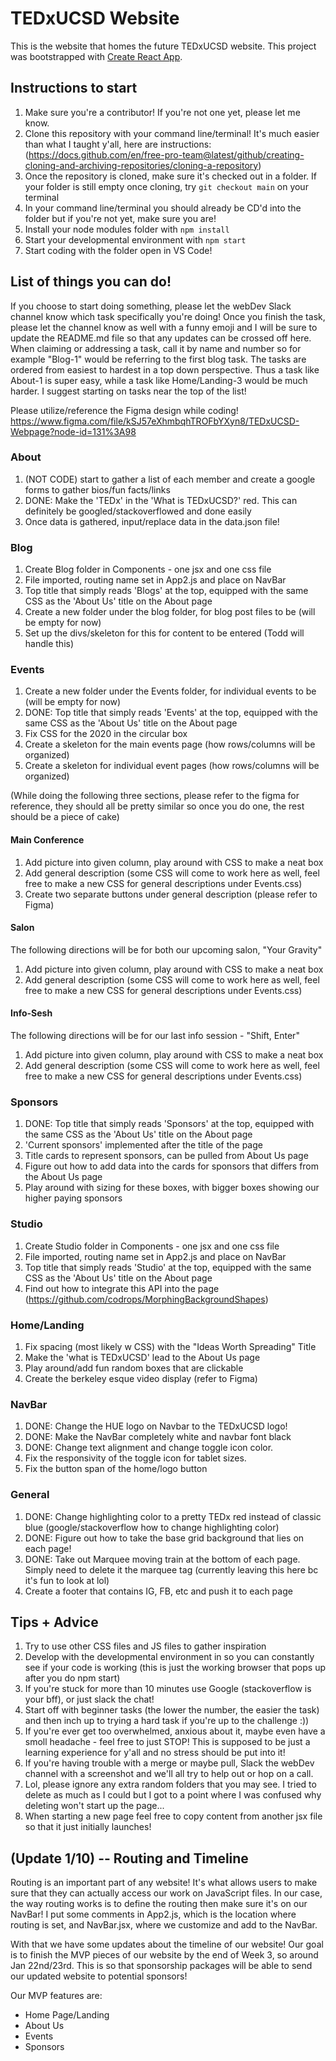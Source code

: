 # TEDxUCSD Website

This is the website that homes the future TEDxUCSD website. This project was bootstrapped with [Create React App](https://github.com/facebook/create-react-app).

## Instructions to start

1. Make sure you're a contributor! If you're not one yet, please let me know.
2. Clone this repository with your command line/terminal! It's much easier than what I taught y'all, here are instructions: (https://docs.github.com/en/free-pro-team@latest/github/creating-cloning-and-archiving-repositories/cloning-a-repository)
3. Once the repository is cloned, make sure it's checked out in a folder. If your folder is still empty once cloning, try `git checkout main` on your terminal
4. In your command line/terminal you should already be CD'd into the folder but if you're not yet, make sure you are!
5. Install your node modules folder with `npm install`
6. Start your developmental environment with `npm start`
7. Start coding with the folder open in VS Code!

## List of things you can do!

If you choose to start doing something, please let the webDev Slack channel know which task specifically you're doing! Once you finish the task, please let the channel know as well with a funny emoji and I will be sure to update the README.md file so that any updates can be crossed off here. When claiming or addressing a task, call it by name and number so for example "Blog-1" would be referring to the first blog task. The tasks are ordered from easiest to hardest in a top down perspective. Thus a task like About-1 is super easy, while a task like Home/Landing-3 would be much harder. I suggest starting on tasks near the top of the list!

Please utilize/reference the Figma design while coding! https://www.figma.com/file/kSJ57eXhmbqhTROFbYXyn8/TEDxUCSD-Webpage?node-id=131%3A98

### About

1. (NOT CODE) start to gather a list of each member and create a google forms to gather bios/fun facts/links
2. DONE: Make the 'TEDx' in the 'What is TEDxUCSD?' red. This can definitely be googled/stackoverflowed and done easily
3. Once data is gathered, input/replace data in the data.json file!

### Blog

1. Create Blog folder in Components - one jsx and one css file
2. File imported, routing name set in App2.js and place on NavBar
3. Top title that simply reads 'Blogs' at the top, equipped with the same CSS as the 'About Us' title on the About page
4. Create a new folder under the blog folder, for blog post files to be (will be empty for now)
5. Set up the divs/skeleton for this for content to be entered (Todd will handle this)

### Events

1. Create a new folder under the Events folder, for individual events to be (will be empty for now)
2. DONE: Top title that simply reads 'Events' at the top, equipped with the same CSS as the 'About Us' title on the About page
3. Fix CSS for the 2020 in the circular box 
3. Create a skeleton for the main events page (how rows/columns will be organized)
4. Create a skeleton for individual event pages (how rows/columns will be organized)

(While doing the following three sections, please refer to the figma for reference, they should all be pretty similar so once you do one, the rest should be a piece of cake) 
#### Main Conference 
1. Add picture into given column, play around with CSS to make a neat box 
2. Add general description (some CSS will come to work here as well, feel free to make a new CSS for general descriptions under Events.css)  
3. Create two separate buttons under general description (please refer to Figma) 

#### Salon
The following directions will be for both our upcoming salon, "Your Gravity" 
1. Add picture into given column, play around with CSS to make a neat box 
2. Add general description (some CSS will come to work here as well, feel free to make a new CSS for general descriptions under Events.css)  

#### Info-Sesh
The following directions will be for our last info session - "Shift, Enter" 
1. Add picture into given column, play around with CSS to make a neat box 
2. Add general description (some CSS will come to work here as well, feel free to make a new CSS for general descriptions under Events.css)  

### Sponsors

1. DONE: Top title that simply reads 'Sponsors' at the top, equipped with the same CSS as the 'About Us' title on the About page
2. 'Current sponsors' implemented after the title of the page
3. Title cards to represent sponsors, can be pulled from About Us page
4. Figure out how to add data into the cards for sponsors that differs from the About Us page
5. Play around with sizing for these boxes, with bigger boxes showing our higher paying sponsors

### Studio

1. Create Studio folder in Components - one jsx and one css file
2. File imported, routing name set in App2.js and place on NavBar
3. Top title that simply reads 'Studio' at the top, equipped with the same CSS as the 'About Us' title on the About page
4. Find out how to integrate this API into the page (https://github.com/codrops/MorphingBackgroundShapes)

### Home/Landing

1. Fix spacing (most likely w CSS) with the "Ideas Worth Spreading" Title
2. Make the 'what is TEDxUCSD' lead to the About Us page
3. Play around/add fun random boxes that are clickable
4. Create the berkeley esque video display (refer to Figma)

### NavBar

1. DONE: Change the HUE logo on Navbar to the TEDxUCSD logo!
2. DONE: Make the NavBar completely white and navbar font black
3. DONE: Change text alignment and change toggle icon color.
4. Fix the responsivity of the toggle icon for tablet sizes.
5. Fix the button span of the home/logo button

### General

1. DONE: Change highlighting color to a pretty TEDx red instead of classic blue (google/stackoverflow how to change highlighting color)
2. DONE: Figure out how to take the base grid background that lies on each page!
3. DONE: Take out Marquee moving train at the bottom of each page. Simply need to delete it the marquee tag (currently leaving this here bc it's fun to look at lol)
4. Create a footer that contains IG, FB, etc and push it to each page

## Tips + Advice

1. Try to use other CSS files and JS files to gather inspiration
2. Develop with the developmental environment in so you can constantly see if your code is working (this is just the working browser that pops up after you do npm start)
3. If you're stuck for more than 10 minutes use Google (stackoverflow is your bff), or just slack the chat!
4. Start off with beginner tasks (the lower the number, the easier the task) and then inch up to trying a hard task if you're up to the challenge :))
5. If you're ever get too overwhelmed, anxious about it, maybe even have a smoll headache - feel free to just STOP! This is supposed to be just a learning experience for y'all and no stress should be put into it!
6. If you're having trouble with a merge or maybe pull, Slack the webDev channel with a screenshot and we'll all try to help out or hop on a call.
7. Lol, please ignore any extra random folders that you may see. I tried to delete as much as I could but I got to a point where I was confused why deleting won't start up the page...
8. When starting a new page feel free to copy content from another jsx file so that it just initially launches!

## (Update 1/10) -- Routing and Timeline

Routing is an important part of any website! It's what allows users to make sure that they can actually access our work on JavaScript files. In our case, the way routing works is to define the routing then make sure it's on our NavBar! I put some comments in App2.js, which is the location where routing is set, and NavBar.jsx, where we customize and add to the NavBar.

With that we have some updates about the timeline of our website! Our goal is to finish the MVP pieces of our website by the end of Week 3, so around Jan 22nd/23rd. This is so that sponsorship packages will be able to send our updated website to potential sponsors!

Our MVP features are:

- Home Page/Landing
- About Us
- Events
- Sponsors
